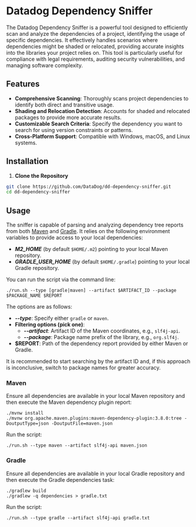 # Datadog Dependency Sniffer

The Datadog Dependency Sniffer is a powerful tool designed to efficiently scan and analyze the dependencies of a
project, identifying the usage of specific dependencies. It effectively handles scenarios where dependencies might be
shaded or relocated, providing accurate insights into the libraries your project relies on. This tool is particularly
useful for compliance with legal requirements, auditing security vulnerabilities, and managing software complexity.

## Features

- **Comprehensive Scanning**: Thoroughly scans project dependencies to identify both direct and transitive usage.
- **Shading and Relocation Detection**: Accounts for shaded and relocated packages to provide more accurate results.
- **Customizable Search Criteria**: Specify the dependency you want to search for using version constraints or patterns.
- **Cross-Platform Support**: Compatible with Windows, macOS, and Linux systems.

## Installation

1. **Clone the Repository**

```bash
git clone https://github.com/DataDog/dd-dependency-sniffer.git
cd dd-dependency-sniffer
```

## Usage

The sniffer is capable of parsing and analyzing dependency tree reports from
both [Maven](https://maven.apache.org/plugins/maven-dependency-plugin/tree-mojo.html)
and [Gradle](https://docs.gradle.org/current/userguide/viewing_debugging_dependencies.html). It relies on the following
environment variables to provide access to your local dependencies:

- **_M2_HOME_** (by default `$HOME/.m2`) pointing to your local Maven repository.
- **_GRADLE_USER_HOME_** (by default `$HOME/.gradle`) pointing to your local Gradle repository.

You can run the script via the command line:

```shell
./run.sh --type [gradle|maven] --artifact $ARTIFACT_ID --package $PACKAGE_NAME $REPORT
```

The options are as follows:

- **_--type_**: Specify either `gradle` or `maven`.
- **Filtering options (pick one)**:
    - **_--artifact_**: Artifact ID of the Maven coordinates, e.g., `slf4j-api`.
    - **_--package_**: Package name prefix of the library, e.g., `org.slf4j`.
- **$REPORT**: Path of the dependency report provided by either Maven or Gradle.

It is recommended to start searching by the artifact ID and, if this approach is inconclusive, switch to package names
for greater accuracy.

### Maven

Ensure all dependencies are available in your local Maven repository and then execute the Maven dependency plugin
report:

```shell
./mvnw install
./mvnw org.apache.maven.plugins:maven-dependency-plugin:3.8.0:tree -DoutputType=json -DoutputFile=maven.json
```

Run the script:

```shell
./run.sh --type maven --artifact slf4j-api maven.json
```

### Gradle

Ensure all dependencies are available in your local Gradle repository and then execute the Gradle dependencies task:

```shell
./gradlew build
./gradlew -q dependencies > gradle.txt
```

Run the script:

```shell
./run.sh --type gradle --artifact slf4j-api gradle.txt
```